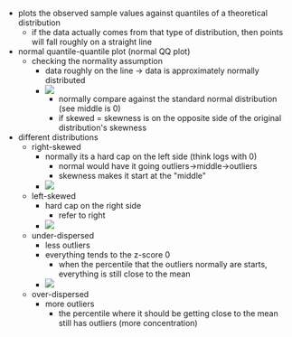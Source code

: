 - plots the observed sample values against quantiles of a theoretical distribution
	- if the data actually comes from that type of distribution, then points will fall roughly on a straight line
- normal quantile-quantile plot (normal QQ plot)
	- checking the normality assumption
		- data roughly on the line $\rightarrow$ data is approximately normally distributed
		- ![](https://i.imgur.com/cONHLI0.png)
			- normally compare against the standard normal distribution (see middle is 0)
			- if skewed = skewness is on the opposite side of the original distribution's skewness
- different distributions
	- right-skewed
		- normally its a hard cap on the left side (think logs with 0)
			- normal would have it going outliers->middle->outliers
			- skewness makes it start at the "middle"
		- ![](https://i.imgur.com/aciEDub.png)
	- left-skewed
		- hard cap on the right side
			- refer to right
		- ![](https://i.imgur.com/PfFRLhk.png)
	- under-dispersed
		- less outliers
		- everything tends to the z-score 0
			- when the percentile that the outliers normally are starts, everything is still close to the mean
		- ![](https://i.imgur.com/qEy1Crf.png)
	- over-dispersed
		- more outliers
			- the percentile where it should be getting close to the mean still has outliers (more concentration)
